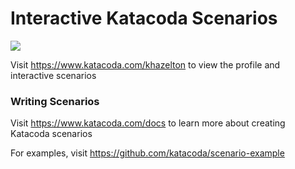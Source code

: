 # Interactive Katacoda Scenarios

[![](http://shields.katacoda.com/katacoda/khazelton/count.svg)](https://www.katacoda.com/khazelton "Get your profile on Katacoda.com")

Visit https://www.katacoda.com/khazelton to view the profile and interactive scenarios

### Writing Scenarios
Visit https://www.katacoda.com/docs to learn more about creating Katacoda scenarios

For examples, visit https://github.com/katacoda/scenario-example
